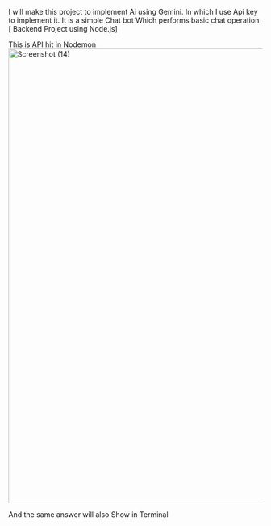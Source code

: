 I will make this project to implement Ai using Gemini. In which I use Api key to implement it. It is a simple Chat bot Which performs basic chat operation [ Backend Project using Node.js]


This is API hit in Nodemon
<img width="1600" height="900" alt="Screenshot (14)" src="https://github.com/user-attachments/assets/980adc1e-de0d-4b52-bd01-e6e921b747a2" />



And the same answer  will also Show in Terminal

